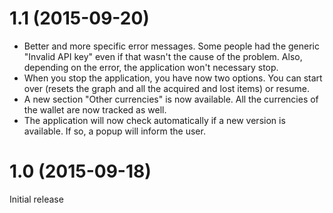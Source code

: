 # 1.1 (2015-09-20)
- Better and more specific error messages. Some people had the generic "Invalid API key" even if that wasn't the cause of the problem. Also, depending on the error, the application won't necessary stop.
- When you stop the application, you have now two options. You can start over (resets the graph and all the acquired and lost items) or resume.
- A new section "Other currencies" is now available. All the currencies of the wallet are now tracked as well.
- The application will now check automatically if a new version is available. If so, a popup will inform the user.

# 1.0 (2015-09-18)
Initial release